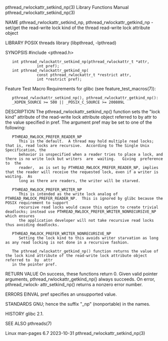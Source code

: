 pthread_rwlockattr_setkind_np(3)				   Library Functions Manual				      pthread_rwlockattr_setkind_np(3)

NAME
       pthread_rwlockattr_setkind_np, pthread_rwlockattr_getkind_np - set/get the read-write lock kind of the thread read-write lock attribute object

LIBRARY
       POSIX threads library (libpthread, -lpthread)

SYNOPSIS
       #include <pthread.h>

       int pthread_rwlockattr_setkind_np(pthread_rwlockattr_t *attr,
			      int pref);
       int pthread_rwlockattr_getkind_np(
			      const pthread_rwlockattr_t *restrict attr,
			      int *restrict pref);

   Feature Test Macro Requirements for glibc (see feature_test_macros(7)):

       pthread_rwlockattr_setkind_np(), pthread_rwlockattr_getkind_np():
	   _XOPEN_SOURCE >= 500 || _POSIX_C_SOURCE >= 200809L

DESCRIPTION
       The  pthread_rwlockattr_setkind_np()  function  sets the "lock kind" attribute of the read-write lock attribute object referred to by attr to the value
       specified in pref.  The argument pref may be set to one of the following:

       PTHREAD_RWLOCK_PREFER_READER_NP
	      This is the default.  A thread may hold multiple read locks; that is, read locks are recursive.  According to The Single Unix Specification, the
	      behavior is unspecified when a reader tries to place a lock, and there is no write lock but writers  are	waiting.   Giving  preference  to  the
	      reader,  as is set by PTHREAD_RWLOCK_PREFER_READER_NP, implies that the reader will receive the requested lock, even if a writer is waiting.  As
	      long as there are readers, the writer will be starved.

       PTHREAD_RWLOCK_PREFER_WRITER_NP
	      This is intended as the write lock analog of PTHREAD_RWLOCK_PREFER_READER_NP.  This is ignored by glibc because the POSIX requirement to support
	      recursive read locks would cause this option to create trivial deadlocks; instead use PTHREAD_RWLOCK_PREFER_WRITER_NONRECURSIVE_NP which ensures
	      the application developer will not take recursive read locks thus avoiding deadlocks.

       PTHREAD_RWLOCK_PREFER_WRITER_NONRECURSIVE_NP
	      Setting the lock kind to this avoids writer starvation as long as any read locking is not done in a recursive fashion.

       The pthread_rwlockattr_getkind_np() function returns the value of the lock kind attribute of the read-write lock attribute object referred to  by  attr
       in the pointer pref.

RETURN VALUE
       On  success,  these  functions  return  0.   Given valid pointer arguments, pthread_rwlockattr_getkind_np() always succeeds.  On error, pthread_rwlock‐
       attr_setkind_np() returns a nonzero error number.

ERRORS
       EINVAL pref specifies an unsupported value.

STANDARDS
       GNU; hence the suffix "_np" (nonportable) in the names.

HISTORY
       glibc 2.1.

SEE ALSO
       pthreads(7)

Linux man-pages 6.7							  2023-10-31					      pthread_rwlockattr_setkind_np(3)

